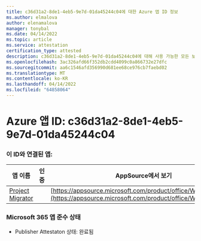 ```yaml
---
title: c36d31a2-8de1-4eb5-9e7d-01da45244c04에 대한 Azure 앱 ID 정보
ms.author: elmalova
author: elenamalova
manager: tonybal
ms.date: 04/14/2022
ms.topic: article
ms.service: attestation
certification_type: attested
description: c36d31a2-8de1-4eb5-9e7d-01da45244c04에 대해 사용 가능한 모든 보안 및 규정 준수 정보입니다.
ms.openlocfilehash: 3ac326afd66f352db2cdd4099c0a866732e27dfc
ms.sourcegitcommit: aa6c1546afd356990d681ee68ce976cb7faebd02
ms.translationtype: MT
ms.contentlocale: ko-KR
ms.lasthandoff: 04/14/2022
ms.locfileid: "64858064"
---
```

# <a name="azure-app-id-c36d31a2-8de1-4eb5-9e7d-01da45244c04"></a>Azure 앱 ID: c36d31a2-8de1-4eb5-9e7d-01da45244c04


### <a name="apps-associated-with-this-id"></a>이 ID와 연결된 앱:
| **앱 이름** | **인증** | **AppSource에서 보기** |
|--------------|---------------|-----------------------|
| [Project Migrator](../forward/WA200003160.md) |  | [https://appsource.microsoft.com/product/office/WA200003160](https://appsource.microsoft.com/product/office/WA200003160) |

### <a name="microsoft-365-app-compliance-status"></a>Microsoft 365 앱 준수 상태
- Publisher Attestaton 상태: 완료됨
